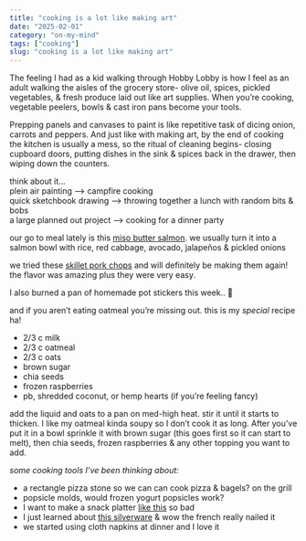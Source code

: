 ```yaml
---
title: "cooking is a lot like making art"
date: "2025-02-01"
category: "on-my-mind"
tags: ["cooking"]
slug: "cooking is a lot like making art"
---
```


The feeling I had as a kid walking through Hobby Lobby is how I feel as an adult walking the aisles of the grocery store- olive oil, spices, pickled vegetables, & fresh produce laid out like art supplies. When you’re cooking, vegetable peelers, bowls & cast iron pans become your tools.

Prepping panels and canvases to paint is like repetitive task of dicing onion, carrots and peppers. And just like with making art, by the end of cooking the kitchen is usually a mess, so the ritual of cleaning begins- closing cupboard doors, putting dishes in the sink & spices back in the drawer, then wiping down the counters.

think about it…\
plein air painting —> campfire cooking\
quick sketchbook drawing —> throwing together a lunch with random bits & bobs\
a large planned out project —> cooking for a dinner party

our go to meal lately is this [miso butter salmon](https://beginwithbalance.com/quick-and-easy-miso-butter-salmon/). we usually turn it into a salmon bowl with rice, red cabbage, avocado, jalapeños & pickled onions

we tried these [skillet pork chops](https://www.inspiredtaste.net/37062/juicy-skillet-pork-chops/) and will definitely be making them again! the flavor was amazing plus they were very easy.

I also burned a pan of homemade pot stickers this week.. 🥲

and if you aren’t eating oatmeal you’re missing out. this is my _special_ recipe ha!

- 2/3 c milk
- 2/3 c oatmeal
- 2/3 c oats
- brown sugar
- chia seeds
- frozen raspberries
- pb, shredded coconut, or hemp hearts (if you’re feeling fancy)

add the liquid and oats to a pan on med-high heat. stir it until it starts to thicken. I like my oatmeal kinda soupy so I don’t cook it as long. After you’ve put it in a bowl sprinkle it with brown sugar (this goes first so it can start to melt), then chia seeds, frozen raspberries & any other topping you want to add.

_some cooking tools I’ve been thinking about:_

- a rectangle pizza stone so we can can cook pizza & bagels? on the grill
- popsicle molds, would frozen yogurt popsicles work?
- I want to make a snack platter [like this](https://www.instagram.com/p/CxFwiiku4-I/?img_index=1) so bad
- I just learned about [this silverware](https://food52.com/shop/products/11718-sabre-bistrot-flatware-shiny-finish?sku=38590&epik=dj0yJnU9Q2lxZTdaWHpBNGNDZUpaQk91NnlqNjQ5MUV0WnpYWlomcD0wJm49UjRnNlFNMGVIS1lORHU5WGxZYU8tdyZ0PUFBQUFBR2VlaG9n) & wow the french really nailed it
- we started using cloth napkins at dinner and I love it
